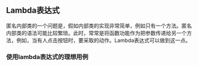 ## Lambda表达式

匿名内部类的一个问题是，假如内部类的实现非常简单，例如只有一个方法。匿名内部类的语法可能比较繁琐。此时，常常是将函数功能作为把参数传递给另一个方法，例如，当有人点击按钮时，要采取的动作。Lambda表达式可以做到这一点。

### 使用lambda表达式的理想用例



